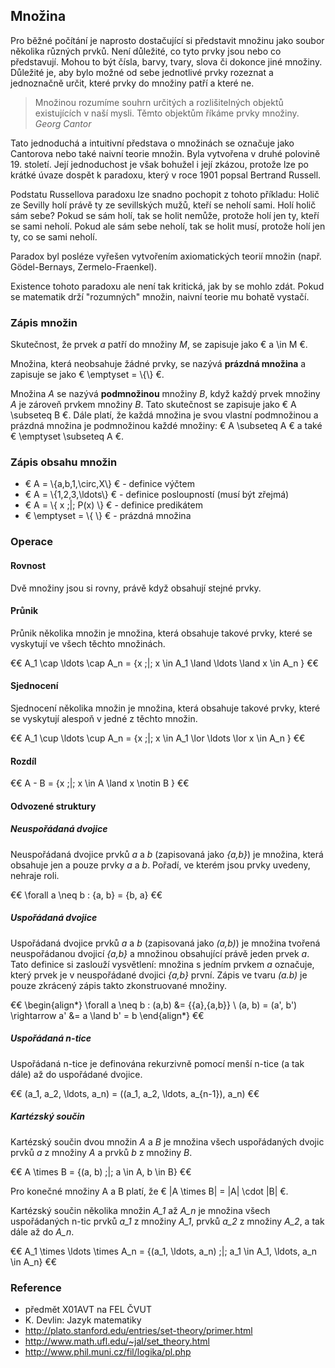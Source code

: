 ## Množina

Pro běžné počítání je naprosto dostačující si představit množinu jako soubor několika různých prvků. Není důležité, co tyto prvky jsou nebo co představují. Mohou to být čísla, barvy, tvary, slova či dokonce jiné množiny. Důležité je, aby bylo možné od sebe jednotlivé prvky rozeznat a jednoznačně určit, které prvky do množiny patří a které ne.

> Množinou rozumíme souhrn určitých a rozlišitelných objektů existujících v naší mysli. Těmto objektům říkáme prvky množiny. *Georg Cantor*

Tato jednoduchá a intuitivní představa o množinách se označuje jako Cantorova nebo také naivní teorie množin. Byla vytvořena v druhé polovině 19. století. Její jednoduchost je však bohužel i její zkázou, protože lze po krátké úvaze dospět k paradoxu, který v roce 1901 popsal Bertrand Russell.

Podstatu Russellova paradoxu lze snadno pochopit z tohoto příkladu: Holič ze Sevilly holí právě ty ze sevillských mužů, kteří se neholí sami. Holí holič sám sebe? Pokud se sám holí, tak se holit nemůže, protože holí jen ty, kteří se sami neholí. Pokud ale sám sebe neholí, tak se holit musí, protože holí jen ty, co se sami neholí.

Paradox byl posléze vyřešen vytvořením axiomatických teorií množin (např. Gödel-Bernays, Zermelo-Fraenkel).

Existence tohoto paradoxu ale není tak kritická, jak by se mohlo zdát. Pokud se matematik drží "rozumných" množin, naivní teorie mu bohatě vystačí.

### Zápis množin

Skutečnost, že prvek *a* patří do množiny *M*, se zapisuje jako € a \in M €.

Množina, která neobsahuje žádné prvky, se nazývá **prázdná množina** a zapisuje se jako € \emptyset = \\{\\} €.

Množina *A* se nazývá **podmnožinou** množiny *B*, když každý prvek množiny *A* je zároveň prvkem množiny *B*. Tato skutečnost se zapisuje jako € A \subseteq B €. Dále platí, že každá množina je svou vlastní podmnožinou a prázdná množina je podmnožinou každé množiny: € A \subseteq A € a také € \emptyset \subseteq A €.

### Zápis obsahu množin

- € A = \\{a,b,1,\circ,X\\} € - definice výčtem
- € A = \\{1,2,3,\ldots\\} € - definice posloupností (musí být zřejmá)
- € A = \\{ x \;|\; P(x) \\} € - definice predikátem
- € \emptyset = \\{ \\} € - prázdná množina

### Operace

#### Rovnost

Dvě množiny jsou si rovny, právě když obsahují stejné prvky.

#### Průnik

Průnik několika množin je množina, která obsahuje takové prvky, které se vyskytují ve všech těchto množinách.

€€
A_1 \cap \ldots \cap A_n = \{x \;|\; x \in A_1 \land \ldots \land x \in A_n \}
€€

#### Sjednocení

Sjednocení několika množin je množina, která obsahuje takové prvky, které se vyskytují alespoň v jedné z těchto množin.

€€
A_1 \cup \ldots \cup A_n = \{x \;|\; x \in A_1 \lor \ldots \lor x \in A_n \}
€€

#### Rozdíl

€€
A - B = \{x \;|\; x \in A \land x \notin B \}
€€

#### Odvozené struktury

##### Neuspořádaná dvojice

Neuspořádaná dvojice prvků *a* a *b* (zapisovaná jako *{a,b}*) je množina, která obsahuje jen a pouze prvky *a* a *b*. Pořadí, ve kterém jsou prvky uvedeny, nehraje roli.

€€
\forall a \neq b : \{a, b\} = \{b, a\}
€€

##### Uspořádaná dvojice

Uspořádaná dvojice prvků *a* a *b* (zapisovaná jako *(a,b)*) je množina tvořená neuspořádanou dvojicí *{a,b}* a množinou obsahující právě jeden prvek *a*. Tato definice si zaslouží vysvětlení: množina s jedním prvkem *a* označuje, který prvek je v neuspořádané dvojici *{a,b}* první. Zápis ve tvaru *(a.b)* je pouze zkrácený zápis takto zkonstruované množiny.

€€
\begin{align*}
\forall a \neq b : (a,b) &= \{\{a\},\{a,b\}\} \\
(a, b) = (a', b') \rightarrow a' &= a \land b' = b
\end{align*}
€€

##### Uspořádaná n-tice

Uspořádaná n-tice je definována rekurzivně pomocí menší n-tice (a tak dále) až do uspořádané dvojice.

€€
(a_1, a_2, \ldots, a_n) = ((a_1, a_2, \ldots, a_{n-1}), a_n)
€€

##### Kartézský součin

Kartézský součin dvou množin *A* a *B* je množina všech uspořádaných dvojic prvků *a* z množiny *A* a prvků *b* z množiny *B*.

€€
A \times B = \{(a, b) \;|\; a \in A, b \in B\}
€€

Pro konečné množiny A a B platí, že € |A \times B| = |A| \cdot |B| €.

Kartézský součin několika množin *A_1* až *A_n* je množina všech uspořádaných n-tic prvků *a_1* z množiny *A_1*, prvků *a_2* z množiny *A_2*, a tak dále až do *A_n*.

€€
A_1 \times \ldots \times A_n = \{(a_1, \ldots, a_n) \;|\; a_1 \in A_1, \ldots, a_n \in A_n\}
€€

### Reference

- předmět X01AVT na FEL ČVUT
- K. Devlin: Jazyk matematiky
- http://plato.stanford.edu/entries/set-theory/primer.html
- http://www.math.ufl.edu/~jal/set_theory.html
- http://www.phil.muni.cz/fil/logika/pl.php